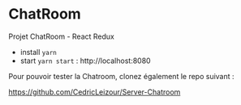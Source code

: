 # ChatRoom

Projet ChatRoom - React Redux

- install `yarn`
- start `yarn start` : http://localhost:8080


Pour pouvoir tester la Chatroom, clonez également le repo suivant :

https://github.com/CedricLeizour/Server-Chatroom


